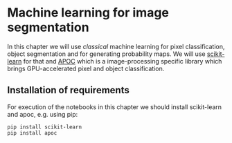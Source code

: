 # Machine learning for image segmentation
In this chapter we will use _classical_ machine learning for pixel classification, object segmentation and for generating probability maps. We will use [scikit-learn](https://scikit-learn.org/) for that and [APOC](https://github.com/haesleinhuepf/apoc) which is a image-processing specific library which brings GPU-accelerated pixel and object classification.

## Installation of requirements

For execution of the notebooks in this chapter we should install scikit-learn and apoc, e.g. using pip:

```
pip install scikit-learn
pip install apoc
```
